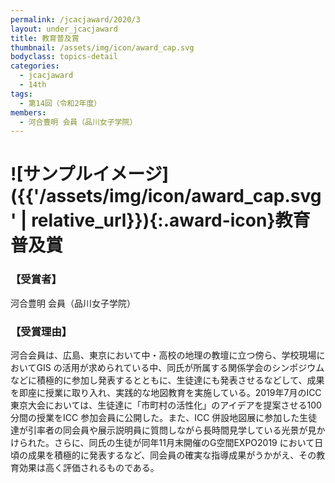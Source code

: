```yaml
---
permalink: /jcacjaward/2020/3
layout: under_jcacjaward
title: 教育普及賞
thumbnail: /assets/img/icon/award_cap.svg
bodyclass: topics-detail
categories:
  - jcacjaward
  - 14th
tags:
  - 第14回（令和2年度）
members:
  - 河合豊明 会員（品川女子学院）
---
```


# ![サンプルイメージ]({{'/assets/img/icon/award_cap.svg' | relative_url}}){:.award-icon}教育普及賞

### 【受賞者】

河合豊明 会員（品川女子学院）

### 【受賞理由】

河合会員は、広島、東京において中・高校の地理の教壇に立つ傍ら、学校現場においてGIS の活用が求められている中、同氏が所属する関係学会のシンポジウムなどに積極的に参加し発表するとともに、生徒達にも発表させるなどして、成果を即座に授業に取り入れ、実践的な地図教育を実施している。2019年7月のICC 東京大会においては、生徒達に「市町村の活性化」のアイデアを提案させる100 分間の授業をICC 参加会員に公開した。また、ICC 併設地図展に参加した生徒達が引率者の同会員や展示説明員に質問しながら長時間見学している光景が見かけられた。さらに、同氏の生徒が同年11月末開催のG空間EXPO2019 において日頃の成果を積極的に発表するなど、同会員の確実な指導成果がうかがえ、その教育効果は高く評価されるものである。

